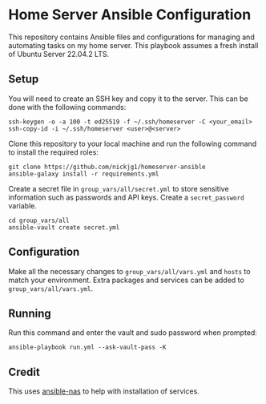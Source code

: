 # Home Server Ansible Configuration

This repository contains Ansible files and configurations for managing and automating tasks on my home server. This playbook assumes a fresh install of Ubuntu Server 22.04.2 LTS.

## Setup

You will need to create an SSH key and copy it to the server. This can be done with the following commands:

```
ssh-keygen -o -a 100 -t ed25519 -f ~/.ssh/homeserver -C <your_email>
ssh-copy-id -i ~/.ssh/homeserver <user>@<server>
```

Clone this repository to your local machine and run the following command to install the required roles:

```
git clone https://github.com/nickjg1/homeserver-ansible
ansible-galaxy install -r requirements.yml
```

Create a secret file in `group_vars/all/secret.yml` to store sensitive information such as passwords and API keys. Create a `secret_password` variable.

```
cd group_vars/all
ansible-vault create secret.yml
```

## Configuration

Make all the necessary changes to `group_vars/all/vars.yml` and `hosts` to match your environment. Extra packages and services can be added to `group_vars/all/vars.yml`.

## Running

Run this command and enter the vault and sudo password when prompted:

```
ansible-playbook run.yml --ask-vault-pass -K
```

## Credit

This uses [ansible-nas](https://github.com/davestephens/ansible-nas) to help with installation of services.
